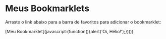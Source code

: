 # Meus Bookmarklets

Arraste o link abaixo para a barra de favoritos para adicionar o bookmarklet:

[Meu Bookmarklet](javascript:(function(){alert('Oi, Hélio!');})())


